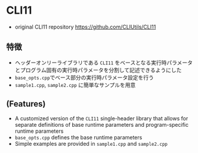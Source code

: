 # CLI11

- original CLI11 repository <https://github.com/CLIUtils/CLI11>

## 特徴

- ヘッダーオンリーライブラリである `CLI11` をベースとなる実行時パラメータとプログラム固有の実行時パラメータを分割して記述できるようにした
- `base_opts.cpp`でベース部分の実行時パラメータ設定を行う
- `sample1.cpp`, `sample2.cpp` に簡単なサンプルを用意

## (Features)

- A customized version of the `CLI11` single-header library that allows for separate definitions of base runtime parameters and program-specific runtime parameters
- `base_opts.cpp` defines the base runtime parameters
- Simple examples are provided in `sample1.cpp` and `sample2.cpp`
